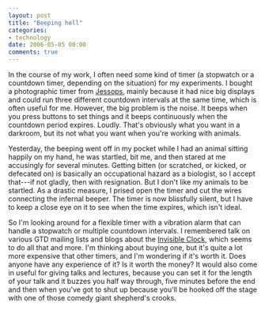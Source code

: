 ```yaml
---
layout: post
title: "Beeping hell"
categories:
- technology
date: 2006-05-05 00:00
comments: true
---
```


<p>In the course of my work, I often need some kind of timer (a stopwatch or a countdown timer, depending on the situation) for my experiments. I bought a photographic timer from <a href="http://www.jessops.com/">Jessops</a>, mainly because it had nice big displays and could run three different countdown intervals at the same time, which is often useful for me. However, the big problem is the noise. It beeps when you press buttons to set things and it beeps continuously when the countdown period expires. Loudly. That's obviously what you want in a darkroom, but its not what you want when you're working with animals.</p>

<p>Yesterday, the beeping went off in my pocket while I had an animal sitting happily on my hand, he was startled, bit me, and then stared at me accusingly for several minutes. Getting bitten (or scratched, or kicked, or defecated on) is basically an occupational hazard as a biologist, so I accept that---if not gladly, then with resignation. But I don't like my animals to be startled. As a drastic measure, I prised open the timer and cut the wires connecting the infernal beeper. The timer is now blissfully silent, but I have to keep a close eye on it to see when the time expires, which isn't ideal.</p>

<p>So I'm looking around for a flexible timer with a vibration alarm that can handle a stopwatch or multiple countdown intervals. I remembered talk on various GTD mailing lists and blogs about the <a href="http://www.invisibleclock.com/">Invisible Clock</a>, which seems to do all that and more. I'm thinking about buying one, but it's quite a lot more expensive that other timers, and I'm wondering if it's worth it. Does anyone have any experience of it? Is it worth the money? It would also come in useful for giving talks and lectures, because you can set it for the length of your talk and it buzzes you half way through, five minutes before the end and then when you've got to shut up because you'll be hooked off the stage with one of those comedy giant shepherd's crooks.</p>



